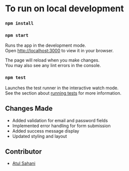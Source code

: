 # To run on local development
### `npm install`
### `npm start`

Runs the app in the development mode.\
Open [http://localhost:3000](http://localhost:3000) to view it in your browser.

The page will reload when you make changes.\
You may also see any lint errors in the console.

### `npm test`

Launches the test runner in the interactive watch mode.\
See the section about [running tests](https://facebook.github.io/create-react-app/docs/running-tests) for more information.


## Changes Made

- Added validation for email and password fields
- Implemented error handling for form submission
- Added success message display
- Updated styling and layout

## Contributor

- [Atul Sahani](https://github.com/atulsahani8)

